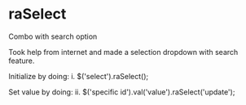 # raSelect
Combo with search option

Took help from internet and made a selection dropdown with search feature.

Initialize by doing:
i. $('select').raSelect();

Set value by doing:
ii. $('specific id').val('value').raSelect('update');
